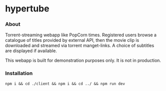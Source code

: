 # hypertube

### About
Torrent-streaming webapp like PopCorn times. Registered users browse a catalogue of titles provided by external API, then the movie clip is downloaded and streamed via torrent manget-links. A choice of subtitles are displayed if available.

This webapp is built for demonstration purposes only. It is not in production.

### Installation
```npm i && cd ./client && npm i && cd ../ && npm run dev```

